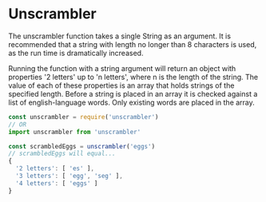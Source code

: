 <h1>Unscrambler</h1>

The unscrambler function takes a single String as an argument. It is recommended that a string with length no longer than 8 characters is used, as the run time is dramatically increased.

Running the function with a string argument will return an object with properties
'2 letters' up to 'n letters', where n is the length of the string. The value of each of these properties is an array that holds strings of the specified length. Before a string is placed in an array it is checked against a list of english-language words. Only existing words are placed in the array.

```js
const unscrambler = require('unscrambler')
// OR
import unscrambler from 'unscrambler'

const scrambledEggs = unscrambler('eggs')
// scrambledEggs will equal...
{
  '2 letters': [ 'es' ],
  '3 letters': [ 'egg', 'seg' ],
  '4 letters': [ 'eggs' ]
}
```
